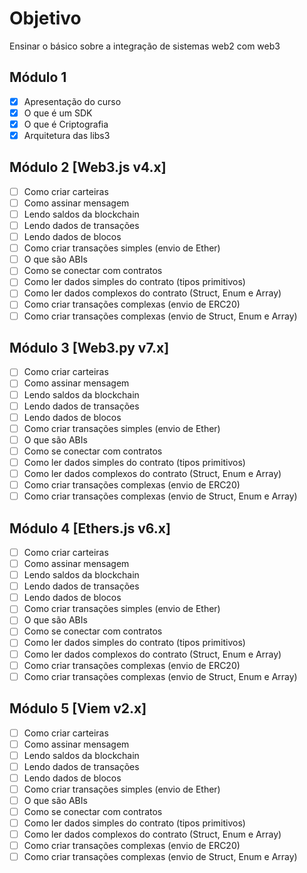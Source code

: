 # Objetivo

Ensinar o básico sobre a integração de sistemas web2 com web3

## Módulo 1

- [x] Apresentação do curso
- [x] O que é um SDK
- [x] O que é Criptografia
- [x] Arquitetura das libs3

## Módulo 2 [Web3.js v4.x]

- [ ] Como criar carteiras
- [ ] Como assinar mensagem
- [ ] Lendo saldos da blockchain
- [ ] Lendo dados de transações
- [ ] Lendo dados de blocos
- [ ] Como criar transações simples (envio de Ether)
- [ ] O que são ABIs
- [ ] Como se conectar com contratos
- [ ] Como ler dados simples do contrato (tipos primitivos)
- [ ] Como ler dados complexos do contrato (Struct, Enum e Array)
- [ ] Como criar transações complexas (envio de ERC20)
- [ ] Como criar transações complexas (envio de Struct, Enum e Array)

## Módulo 3 [Web3.py v7.x]

- [ ] Como criar carteiras
- [ ] Como assinar mensagem
- [ ] Lendo saldos da blockchain
- [ ] Lendo dados de transações
- [ ] Lendo dados de blocos
- [ ] Como criar transações simples (envio de Ether)
- [ ] O que são ABIs
- [ ] Como se conectar com contratos
- [ ] Como ler dados simples do contrato (tipos primitivos)
- [ ] Como ler dados complexos do contrato (Struct, Enum e Array)
- [ ] Como criar transações complexas (envio de ERC20)
- [ ] Como criar transações complexas (envio de Struct, Enum e Array)

## Módulo 4 [Ethers.js v6.x]

- [ ] Como criar carteiras
- [ ] Como assinar mensagem
- [ ] Lendo saldos da blockchain
- [ ] Lendo dados de transações
- [ ] Lendo dados de blocos
- [ ] Como criar transações simples (envio de Ether)
- [ ] O que são ABIs
- [ ] Como se conectar com contratos
- [ ] Como ler dados simples do contrato (tipos primitivos)
- [ ] Como ler dados complexos do contrato (Struct, Enum e Array)
- [ ] Como criar transações complexas (envio de ERC20)
- [ ] Como criar transações complexas (envio de Struct, Enum e Array)

## Módulo 5 [Viem v2.x]

- [ ] Como criar carteiras
- [ ] Como assinar mensagem
- [ ] Lendo saldos da blockchain
- [ ] Lendo dados de transações
- [ ] Lendo dados de blocos
- [ ] Como criar transações simples (envio de Ether)
- [ ] O que são ABIs
- [ ] Como se conectar com contratos
- [ ] Como ler dados simples do contrato (tipos primitivos)
- [ ] Como ler dados complexos do contrato (Struct, Enum e Array)
- [ ] Como criar transações complexas (envio de ERC20)
- [ ] Como criar transações complexas (envio de Struct, Enum e Array)
